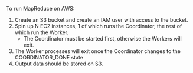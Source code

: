 To run MapReduce on AWS:
1) Create an S3 bucket and create an IAM user with access to the bucket.
2) Spin up N EC2 instances, 1 of which runs the Coordinator, the rest of which run the Worker.
	- The Coordinator must be started first, otherwise the Workers will exit.
3) The Worker processes will exit once the Coordinator changes to the COORDINATOR_DONE state
4) Output data should be stored on S3.